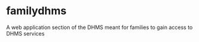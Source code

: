 # familydhms
A web application  section of the DHMS meant for families to gain access to DHMS services
